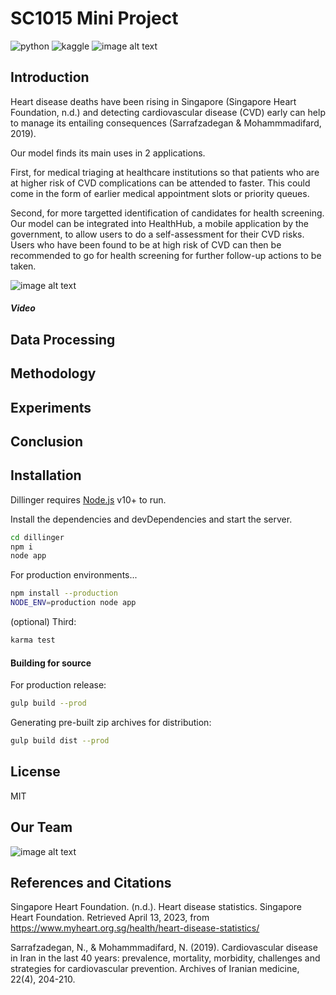 # SC1015 Mini Project
![python](https://img.shields.io/badge/Python-FFD43B?style=for-the-badge&logo=python&logoColor=blue) ![kaggle](https://img.shields.io/badge/Kaggle-20BEFF?style=for-the-badge&logo=Kaggle&logoColor=white)
![image alt text](https://drive.google.com/uc?export=view&id=1TahoKYPXT8VqgPV6vJn0tX3-YAl2tpFe)
## Introduction
Heart disease deaths have been rising in Singapore (Singapore Heart Foundation, n.d.) and detecting cardiovascular disease (CVD) early can help to manage its entailing consequences (Sarrafzadegan & Mohammmadifard, 2019).

Our model finds its main uses in 2 applications. 

First, for medical triaging at healthcare institutions so that patients who are at higher risk of CVD complications can be attended to faster. This could come in the form of earlier medical appointment slots or priority queues. 

Second, for more targetted identification of candidates for health screening. Our model can be integrated into HealthHub, a mobile application by the government, to allow users to do a self-assessment for their CVD risks. Users who have been found to be at high risk of CVD can then be recommended to go for health screening for further follow-up actions to be taken.

![image alt text](https://drive.google.com/uc?export=view&id=1VJ7KO7hFYUXBOFam48YBfIf8P4F5KCkn)
##### Video
## Data Processing

## Methodology

## Experiments

## Conclusion
## Installation

Dillinger requires [Node.js](https://nodejs.org/) v10+ to run.

Install the dependencies and devDependencies and start the server.

```sh
cd dillinger
npm i
node app
```

For production environments...

```sh
npm install --production
NODE_ENV=production node app
```

(optional) Third:

```sh
karma test
```

#### Building for source

For production release:

```sh
gulp build --prod
```

Generating pre-built zip archives for distribution:

```sh
gulp build dist --prod
```


## License
MIT

## Our Team
![image alt text](https://drive.google.com/uc?export=view&id=1UCjVNO2cejsUX4PPwPXensqSTJf2kK6P)

## References and Citations
Singapore Heart Foundation. (n.d.). Heart disease statistics. Singapore Heart Foundation. Retrieved April 13, 2023, from https://www.myheart.org.sg/health/heart-disease-statistics/ 

Sarrafzadegan, N., & Mohammmadifard, N. (2019). Cardiovascular disease in Iran in the last 40 years: prevalence, mortality, morbidity, challenges and strategies for cardiovascular prevention. Archives of Iranian medicine, 22(4), 204-210.